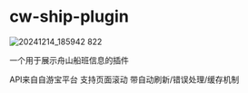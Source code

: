 # cw-ship-plugin

![20241214_185942 822](https://github.com/user-attachments/assets/9b1d2328-d1bf-4eff-bbf9-a3d658ba47a5)

一个用于展示舟山船班信息的插件

API来自自游宝平台 支持页面滚动 带自动刷新/错误处理/缓存机制
